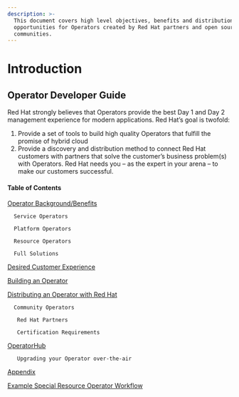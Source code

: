 ```yaml
---
description: >-
  This document covers high level objectives, benefits and distribution
  opportunities for Operators created by Red Hat partners and open source
  communities.
---
```


# Introduction

## **Operator Developer Guide**

Red Hat strongly believes that Operators provide the best Day 1 and Day 2 management experience for modern applications. Red Hat’s goal is twofold:

1. Provide a set of tools to build high quality Operators that fulfill the promise of hybrid cloud
2. Provide a discovery and distribution method to connect Red Hat customers with partners that solve the customer’s business problem\(s\) with Operators. Red Hat needs you – as the expert in your arena – to make our customers successful.

#### Table of Contents

[Operator Background/Benefits](https://docs.google.com/document/d/1mIt3udqTe8um3HeeomN8wK0cpV8fMeTePx9Dq_rfRYg/edit#heading=h.ucvkps1xf20u)

      Service Operators

      Platform Operators

      Resource Operators

      Full Solutions

[Desired Customer Experience](https://docs.google.com/document/d/1mIt3udqTe8um3HeeomN8wK0cpV8fMeTePx9Dq_rfRYg/edit#heading=h.t2f1awtm7ffp)

[Building an Operator](https://docs.google.com/document/d/1mIt3udqTe8um3HeeomN8wK0cpV8fMeTePx9Dq_rfRYg/edit#heading=h.9f5ux1ikvy1k)

[Distributing an Operator with Red Hat](https://docs.google.com/document/d/1mIt3udqTe8um3HeeomN8wK0cpV8fMeTePx9Dq_rfRYg/edit#heading=h.mxrgihte3xl9)

      Community Operators

       Red Hat Partners

       Certification Requirements

[OperatorHub](https://docs.google.com/document/d/1mIt3udqTe8um3HeeomN8wK0cpV8fMeTePx9Dq_rfRYg/edit#heading=h.o1hus9wa5b6y)

       Upgrading your Operator over-the-air

[Appendix](https://docs.google.com/document/d/1mIt3udqTe8um3HeeomN8wK0cpV8fMeTePx9Dq_rfRYg/edit#heading=h.okku20mz4txz)

 [Example Special Resource Operator Workflow](https://docs.google.com/document/d/1mIt3udqTe8um3HeeomN8wK0cpV8fMeTePx9Dq_rfRYg/edit#heading=h.i36am2xvaica)  




